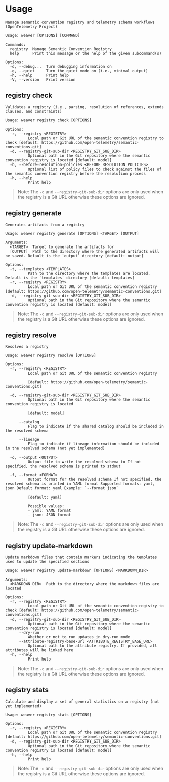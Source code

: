 # Usage

```
Manage semantic convention registry and telemetry schema workflows (OpenTelemetry Project)

Usage: weaver [OPTIONS] [COMMAND]

Commands:
  registry  Manage Semantic Convention Registry
  help      Print this message or the help of the given subcommand(s)

Options:
  -d, --debug...  Turn debugging information on
  -q, --quiet     Turn the quiet mode on (i.e., minimal output)
  -h, --help      Print help
  -V, --version   Print version
```

## registry check

```
Validates a registry (i.e., parsing, resolution of references, extends clauses, and constraints)

Usage: weaver registry check [OPTIONS]

Options:
  -r, --registry <REGISTRY>
          Local path or Git URL of the semantic convention registry to check [default: https://github.com/open-telemetry/semantic-conventions.git]
  -d, --registry-git-sub-dir <REGISTRY_GIT_SUB_DIR>
          Optional path in the Git repository where the semantic convention registry is located [default: model]
  -b, --before-resolution-policies <BEFORE_RESOLUTION_POLICIES>
          Optional list of policy files to check against the files of the semantic convention registry before the resolution process
  -h, --help
          Print help
```

> Note: The `-d` and `--registry-git-sub-dir` options are only used when the
> registry is a Git URL otherwise these options are ignored.

## registry generate

```
Generates artifacts from a registry

Usage: weaver registry generate [OPTIONS] <TARGET> [OUTPUT]

Arguments:
  <TARGET>  Target to generate the artifacts for
  [OUTPUT]  Path to the directory where the generated artifacts will be saved. Default is the `output` directory [default: output]

Options:
  -t, --templates <TEMPLATES>
          Path to the directory where the templates are located. Default is the `templates` directory [default: templates]
  -r, --registry <REGISTRY>
          Local path or Git URL of the semantic convention registry [default: https://github.com/open-telemetry/semantic-conventions.git]
  -d, --registry-git-sub-dir <REGISTRY_GIT_SUB_DIR>
          Optional path in the Git repository where the semantic convention registry is located [default: model]
```

> Note: The `-d` and `--registry-git-sub-dir` options are only used when the
> registry is a Git URL otherwise these options are ignored.

## registry resolve

```
Resolves a registry

Usage: weaver registry resolve [OPTIONS]

Options:
  -r, --registry <REGISTRY>
          Local path or Git URL of the semantic convention registry

          [default: https://github.com/open-telemetry/semantic-conventions.git]

  -d, --registry-git-sub-dir <REGISTRY_GIT_SUB_DIR>
          Optional path in the Git repository where the semantic convention registry is located

          [default: model]

      --catalog
          Flag to indicate if the shared catalog should be included in the resolved schema

      --lineage
          Flag to indicate if lineage information should be included in the resolved schema (not yet implemented)

  -o, --output <OUTPUT>
          Output file to write the resolved schema to If not specified, the resolved schema is printed to stdout

  -f, --format <FORMAT>
          Output format for the resolved schema If not specified, the resolved schema is printed in YAML format Supported formats: yaml, json Default format: yaml Example: `--format json`

          [default: yaml]

          Possible values:
          - yaml: YAML format
          - json: JSON format
```

> Note: The `-d` and `--registry-git-sub-dir` options are only used when the
> registry is a Git URL otherwise these options are ignored.

## registry update-markdown

```
Update markdown files that contain markers indicating the templates used to update the specified sections

Usage: weaver registry update-markdown [OPTIONS] <MARKDOWN_DIR>

Arguments:
  <MARKDOWN_DIR>  Path to the directory where the markdown files are located

Options:
  -r, --registry <REGISTRY>
          Local path or Git URL of the semantic convention registry to check [default: https://github.com/open-telemetry/semantic-conventions.git]
  -d, --registry-git-sub-dir <REGISTRY_GIT_SUB_DIR>
          Optional path in the Git repository where the semantic convention registry is located [default: model]
      --dry-run
          Whether or not to run updates in dry-run mode
      --attribute-registry-base-url <ATTRIBUTE_REGISTRY_BASE_URL>
          Optional path to the attribute registry. If provided, all attributes will be linked here
  -h, --help
          Print help
```

> Note: The `-d` and `--registry-git-sub-dir` options are only used when the
> registry is a Git URL otherwise these options are ignored.

## registry stats

```
Calculate and display a set of general statistics on a registry (not yet implemented)

Usage: weaver registry stats [OPTIONS]

Options:
  -r, --registry <REGISTRY>
          Local path or Git URL of the semantic convention registry [default: https://github.com/open-telemetry/semantic-conventions.git]
  -d, --registry-git-sub-dir <REGISTRY_GIT_SUB_DIR>
          Optional path in the Git repository where the semantic convention registry is located [default: model]
  -h, --help
          Print help
```

> Note: The `-d` and `--registry-git-sub-dir` options are only used when the
> registry is a Git URL otherwise these options are ignored.
